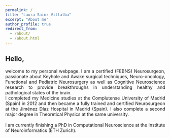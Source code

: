 ```yaml
---
permalink: /
title: "Laura Sainz Villalba" 
excerpt: "About me"
author_profile: true
redirect_from: 
  - /about/
  - /about.html
---
```

[//]: <> (Forma parte de la página principal)

## Hello,

<div style="text-align: justify"> welcome to my personal webpage. I am a certified (FEBNS) Neurosurgeon, passionate about Keyhole and Awake surgical techniques, Neuro-oncology, Functional and Pediatric Neurosurgery as well as Cognitive Neuroscience research to provide breakthroughs in understanding healthy and pathological states of the brain. </div> 
<div style="text-align: justify"> I completed my Medicine studies at the Complutense University of Madrid (Spain) in 2012 and then became a fully trained and certified Neurosurgeon at the Jiménez Díaz Hospital in Madrid (Spain). I also complete a second major degree in Theoretical Physics at the same university.</div> 
<br>
<div style="text-align: justify"> I am currently finishing a PhD in Computational Neuroscience at the Institute of Neuroinformatics (ETH Zurich). </div> 



